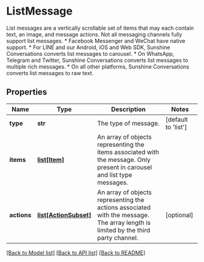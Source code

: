# ListMessage

List messages are a vertically scrollable set of items that may each contain text, an image, and message actions. Not all messaging channels fully support list messages. * Facebook Messenger and WeChat have native support. * For LINE and our Android, iOS and Web SDK, Sunshine Conversations converts list messages to carousel. * On WhatsApp, Telegram and Twitter, Sunshine Conversations converts list messages to multiple rich messages. * On all other platforms, Sunshine Conversations converts list messages to raw text. 
## Properties
Name | Type | Description | Notes
------------ | ------------- | ------------- | -------------
**type** | **str** | The type of message. | [default to 'list']
**items** | [**list[Item]**](Item.md) | An array of objects representing the items associated with the message. Only present in carousel and list type messages. | 
**actions** | [**list[ActionSubset]**](ActionSubset.md) | An array of objects representing the actions associated with the message. The array length is limited by the third party channel. | [optional] 

[[Back to Model list]](../README.md#documentation-for-models) [[Back to API list]](../README.md#documentation-for-api-endpoints) [[Back to README]](../README.md)


